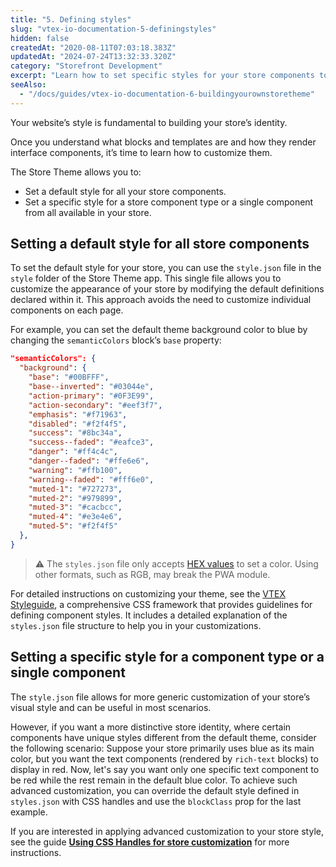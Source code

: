 ```yaml
---
title: "5. Defining styles"
slug: "vtex-io-documentation-5-definingstyles"
hidden: false
createdAt: "2020-08-11T07:03:18.383Z"
updatedAt: "2024-07-24T13:32:33.320Z"
category: "Storefront Development"
excerpt: "Learn how to set specific styles for your store components to enhance your store's user experience."
seeAlso:
  - "/docs/guides/vtex-io-documentation-6-buildingyourownstoretheme"
---
```


Your website’s style is fundamental to building your store’s identity.

Once you understand what blocks and templates are and how they render interface components, it’s time to learn how to customize them.

The Store Theme allows you to:

- Set a default style for all your store components.
- Set a specific style for a store component type or a single component from all available in your store.

## Setting a default style for all store components

To set the default style for your store, you can use the `style.json` file in the `style` folder of the Store Theme app. This single file allows you to customize the appearance of your store by modifying the default definitions declared within it. This approach avoids the need to customize individual components on each page.

For example, you can set the default theme background color to blue by changing the `semanticColors` block’s `base` property:

```json
"semanticColors": {
  "background": {
    "base": "#00BFFF",
    "base--inverted": "#03044e",
    "action-primary": "#0F3E99",
    "action-secondary": "#eef3f7",
    "emphasis": "#f71963",
    "disabled": "#f2f4f5",
    "success": "#8bc34a",
    "success--faded": "#eafce3",
    "danger": "#ff4c4c",
    "danger--faded": "#ffe6e6",
    "warning": "#ffb100",
    "warning--faded": "#fff6e0",
    "muted-1": "#727273",
    "muted-2": "#979899",
    "muted-3": "#cacbcc",
    "muted-4": "#e3e4e6",
    "muted-5": "#f2f4f5"
  },
}
```

> ⚠ The `styles.json` file only accepts [HEX values](https://www.w3schools.com/html/html_colors_hex.asp) to set a color. Using other formats, such as RGB, may break the PWA module.

For detailed instructions on customizing your theme, see the [VTEX Styleguide](https://styleguide.vtex.com/#/Styles), a comprehensive CSS framework that provides guidelines for defining component styles. It includes a detailed explanation of the `styles.json` file structure to help you in your customizations.

## Setting a specific style for a component type or a single component

The `style.json` file allows for more generic customization of your store’s visual style and can be useful in most scenarios.

However, if you want a more distinctive store identity, where certain components have unique styles different from the default theme, consider the following scenario: Suppose your store primarily uses blue as its main color, but you want the text components (rendered by `rich-text` blocks) to display in red. Now, let's say you want only one specific text component to be red while the rest remain in the default blue color. To achieve such advanced customization, you can override the default style defined in `styles.json` with CSS handles and use the `blockClass` prop for the last example.

If you are interested in applying advanced customization to your store style, see the guide [**Using CSS Handles for store customization**](https://developers.vtex.com/docs/guides/vtex-io-documentation-using-css-handles-for-store-customization/) for more instructions.
